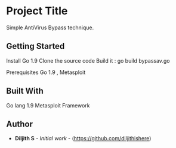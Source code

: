 # Project Title
Simple AntiVirus Bypass technique.

## Getting Started
Install Go 1.9 
Clone the source code
Build it : go build bypassav.go

Prerequisites
Go 1.9 , Metasploit

## Built With
Go lang 1.9
Metasploit Framework

## Author

* **Diljith S** - *Initial work* - (https://github.com/diljithishere)

